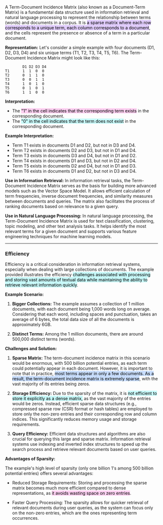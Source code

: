 A Term-Document Incidence Matrix (also known as a Document-Term Matrix) is a fundamental data structure used in information retrieval and natural language processing to represent the relationship between terms (words) and documents in a corpus. It is <mark style="background: #D2B3FFA6;">a sparse matrix where each row corresponds to a unique term, each column corresponds to a document</mark>, and the cells represent the presence or absence of a term in a particular document.

**Representation:** Let's consider a simple example with four documents (D1, D2, D3, D4) and six unique terms (T1, T2, T3, T4, T5, T6). The Term-Document Incidence Matrix might look like this:

```
        D1 D2 D3 D4
T1      1  1  0  0
T2      0  1  1  0
T3      0  0  1  1
T4      1  0  1  0
T5      0  1  0  1
T6      1  1  0  0
```

**Interpretation:**

- The <mark style="background: #FFB8EBA6;">"1" in the cell indicates that the corresponding term exists</mark> in the corresponding document.
- The <mark style="background: #ABF7F7A6;">"0" in the cell indicates that the term does not exist</mark> in the corresponding document.

**Example Interpretation:**

- Term T1 exists in documents D1 and D2, but not in D3 and D4.
- Term T2 exists in documents D2 and D3, but not in D1 and D4.
- Term T3 exists in documents D3 and D4, but not in D1 and D2.
- Term T4 exists in documents D1 and D3, but not in D2 and D4.
- Term T5 exists in documents D2 and D4, but not in D1 and D3.
- Term T6 exists in documents D1 and D2, but not in D3 and D4.

**Use in Information Retrieval:** In information retrieval tasks, the Term-Document Incidence Matrix serves as the basis for building more advanced models such as the Vector Space Model. It allows efficient calculation of term frequencies, inverse document frequencies, and similarity measures between documents and queries. The matrix also facilitates the process of ranking documents based on relevance to a given query.

**Use in Natural Language Processing:** In natural language processing, the Term-Document Incidence Matrix is used for text classification, clustering, topic modeling, and other text analysis tasks. It helps identify the most relevant terms for a given document and supports various feature engineering techniques for machine learning models.

---
### Efficiency

Efficiency is a critical consideration in information retrieval systems, especially when dealing with large collections of documents. The example provided illustrates the efficiency <mark style="background: #ABF7F7A6;">challenges associated with processing and storing vast amounts of textual data while maintaining the ability to retrieve relevant information quickly</mark>.

**Example Scenario:**

1. **Bigger Collections:** The example assumes a collection of 1 million documents, with each document being 1,000 words long on average. Considering that each word, including spaces and punctuation, takes an average of 6 bytes, the total data size of all the documents is approximately 6GB.
    
2. **Distinct Terms:** Among the 1 million documents, there are around 500,000 distinct terms (words).
    

**Challenges and Solution:**

1. **Sparse Matrix:** The term-document incidence matrix in this scenario would be enormous, with 500 billion potential entries, as each term could potentially appear in each document. However, it is important to note that in practice, <mark style="background: #ADCCFFA6;">most terms appear in only a few documents. As a result, the term-document incidence matrix is extremely sparse</mark>, with the vast majority of its entries being zeros.
    
2. **Storage Efficiency:** Due to the sparsity of the matrix, it is <mark style="background: #ABF7F7A6;">not efficient to store it explicitly as a dense matrix,</mark> as the vast majority of the entries would be zeros. Instead, efficient sparse data structures (e.g., compressed sparse row (CSR) format or hash tables) are employed to store only the non-zero entries and their corresponding row and column indices. This significantly reduces memory usage and storage requirements.
    
3. **Query Efficiency:** Efficient data structures and algorithms are also crucial for querying this large and sparse matrix. Information retrieval systems use indexing and inverted index structures to speed up the search process and retrieve relevant documents based on user queries.
    

**Advantages of Sparsity:**

The example's high level of sparsity (only one billion 1's among 500 billion potential entries) offers several advantages:

- Reduced Storage Requirements: Storing and processing the sparse matrix becomes much more efficient compared to dense representations, as <mark style="background: #FFB8EBA6;">it avoids wasting space on zero entries</mark>.
    
- Faster Query Processing: The sparsity allows for quicker retrieval of relevant documents during user queries, as the system can focus only on the non-zero entries, which are the ones representing term occurrences.